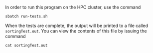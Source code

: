 In order to run this program on the HPC cluster, use the command

```
sbatch run-tests.sh
```

When the tests are complete, the output will be printed to a file called `sortingTest.out`. You can view the contents of this file by issuing the command

```
cat sortingTest.out
```
